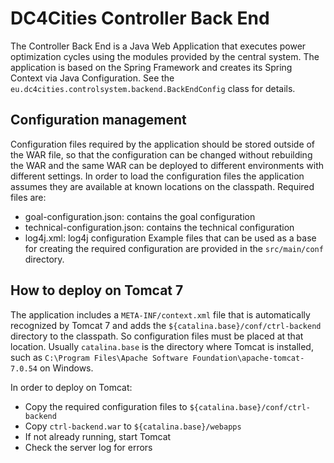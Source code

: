 # DC4Cities Controller Back End #

The Controller Back End is a Java Web Application that executes power optimization cycles using the modules provided by the central system.
The application is based on the Spring Framework and creates its Spring Context via Java Configuration. See the `eu.dc4cities.controlsystem.backend.BackEndConfig` class for details.

## Configuration management

Configuration files required by the application should be stored outside of the WAR file, so that the configuration can be changed without rebuilding the WAR and the same WAR can be deployed to different environments with different settings.
In order to load the configuration files the application assumes they are available at known locations on the classpath.
Required files are:
* goal-configuration.json: contains the goal configuration
* technical-configuration.json: contains the technical configuration
* log4j.xml: log4j configuration
Example files that can be used as a base for creating the required configuration are provided in the `src/main/conf` directory.

## How to deploy on Tomcat 7

The application includes a `META-INF/context.xml` file that is automatically recognized by Tomcat 7 and adds the `${catalina.base}/conf/ctrl-backend` directory to the classpath. So configuration files must be placed at that location. Usually `catalina.base` is the directory where Tomcat is installed, such as `C:\Program Files\Apache Software Foundation\apache-tomcat-7.0.54` on Windows.

In order to deploy on Tomcat:
* Copy the required configuration files to `${catalina.base}/conf/ctrl-backend`
* Copy `ctrl-backend.war` to `${catalina.base}/webapps`
* If not already running, start Tomcat
* Check the server log for errors
